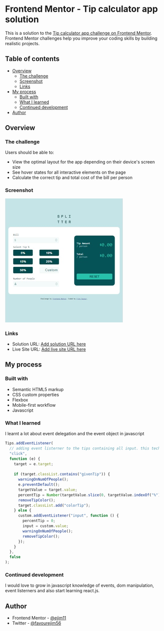 # Frontend Mentor - Tip calculator app solution

This is a solution to the [Tip calculator app challenge on Frontend Mentor](https://www.frontendmentor.io/challenges/tip-calculator-app-ugJNGbJUX). Frontend Mentor challenges help you improve your coding skills by building realistic projects.

## Table of contents

- [Overview](#overview)
  - [The challenge](#the-challenge)
  - [Screenshot](#screenshot)
  - [Links](#links)
- [My process](#my-process)
  - [Built with](#built-with)
  - [What I learned](#what-i-learned)
  - [Continued development](#continued-development)
- [Author](#author)

## Overview

### The challenge

Users should be able to:

- View the optimal layout for the app depending on their device's screen size
- See hover states for all interactive elements on the page
- Calculate the correct tip and total cost of the bill per person

### Screenshot

![](images/screenshot.jpg)


### Links

- Solution URL: [Add solution URL here](https://your-solution-url.com)
- Live Site URL: [Add live site URL here](https://your-live-site-url.com)

## My process

### Built with

- Semantic HTML5 markup
- CSS custom properties
- Flexbox
- Mobile-first workflow
- Javascript

### What I learned

I learnt a lot about event delegation and the event object in javascript

<!-- ```html
<h1>Some HTML code I'm proud of</h1>
```

```css
.proud-of-this-css {
  color: papayawhip;
}
``` -->

```js
Tips.addEventListener(
  // adding event listerner to the tips containing all input. this technique makes use of event delegation
  "click",
  function (e) {
    target = e.target;

    if (target.classList.contains("givenTip")) {
      warningOnNumOfPeople();
      e.preventDefault();
      targetValue = target.value;
      percentTip = Number(targetValue.slice(0, targetValue.indexOf("%")));
      removeTipColor();
      target.classList.add("colorTip");
    } else {
      custom.addEventListener("input", function () {
        percentTip = 0;
        input = custom.value;
        warningOnNumOfPeople();
        removeTipColor();
      });
    }
  },
  false
);
```

### Continued development

I would love to grow in javascript knowledge of events, dom manipulation, event listerners and also start learning react.js.

## Author

- Frontend Mentor - [@ejim11](https://www.frontendmentor.io/profile/yourusername)
- Twitter - [@favourejim56](https://www.twitter.com/yourusername)
